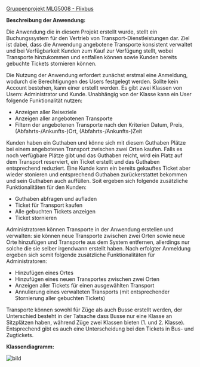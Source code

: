 <ins>Gruppenprojekt MLG5008 - Flixbus</ins>

**Beschreibung der Anwendung:**

Die Anwendung die in diesem Projekt erstellt wurde, stellt ein Buchungssystem für den Vertrieb von Transport-Dienstleistungen dar. Ziel ist dabei, dass die Anwendung angebotene Transporte konsistent verwaltet und bei Verfügbarkeit Kunden zum Kauf zur Verfügung stellt, wobei Transporte hinzukommen und entfallen können sowie Kunden bereits gebuchte Tickets stornieren können.

Die Nutzung der Anwendung erfordert zunächst erstmal eine Anmeldung, wodurch die Berechtigungen des Users festgelegt werden. Sollte kein Account bestehen, kann einer erstellt werden. Es gibt zwei Klassen von Usern: Administrator und Kunde. Unabhängig von der Klasse kann ein User folgende Funktionalität nutzen:

- Anzeigen aller Reiseziele
- Anzeigen aller angebotenen Transporte
- Filtern der angebotenen Transporte nach den Kriterien Datum, Preis, (Abfahrts-/Ankunfts-)Ort, (Abfahrts-/Ankunfts-)Zeit

Kunden haben ein Guthaben und könne sich mit diesem Guthaben Plätze bei einem angebotenen Transport zwischen zwei Orten kaufen. Falls es noch verfügbare Plätze gibt und das Guthaben reicht, wird ein Platz auf dem Transport reserviert, ein Ticket erstellt und das Guthaben entsprechend reduziert. Eine Kunde kann ein bereits gekauftes Ticket aber wieder stonieren und entsprechend Guthaben zurückerstattet bekommen und sein Guthaben auch auffüllen. Soit ergeben sich folgende zusätzliche Funktionalitäten für den Kunden:

- Guthaben abfragen und aufladen
- Ticket für Transport kaufen
- Alle gebuchten Tickets anzeigen
- Ticket stornieren

Administratoren können Transporte in der Anwendung erstellen und verwalten: sie können neue Transporte zwischen zwei Orten sowie neue Orte hinzufügen und Transporte aus dem System entfernen, allerdings nur solche die sie selber irgendwann erstellt haben.  Nach erfolgter Anmeldung ergeben sich somit folgende zusätzliche Funktionalitäten für Administratoren:

- Hinzufügen eines Ortes
- Hinzufügen eines neuen Transportes zwischen zwei Orten
- Anzeigen aller Tickets für einen ausgewählten Transport
- Annulierung eines verwalteten Transports (mit entsprechender Stornierung aller gebuchten Tickets)

Transporte können sowohl für Züge als auch Busse erstellt werden, der Unterschied besteht in der Tatsache dass Busse nur eine Klasse an Sitzplätzen haben, während Züge zwei Klassen bieten (1. und 2. Klasse). Entsprechend gibt es auch eine Unterscheidung bei den Tickets in Bus- und Zugtickets.

**Klassendiagramm:**

![bild](https://github.com/user-attachments/assets/f577e249-2536-4fd4-9149-8ae8b871409d)


